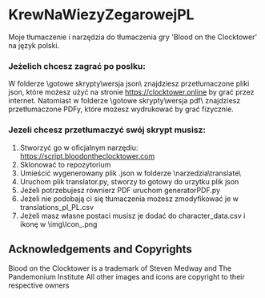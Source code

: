 # KrewNaWiezyZegarowejPL
Moje tłumaczenie i narzędzia do tłumaczenia gry 'Blood on the Clocktower' na język polski.

### Jeżelich chcesz zagrać po poslku:
W folderze \gotowe skrypty\wersja json\ znajdziesz przetłumaczone pliki json, które możesz użyć na stronie https://clocktower.online by grać przez internet. Natomiast w folderze \gotowe skrypty\wersja pdf\ znajdziesz przetłumaczone PDFy, które możesz wydrukować by grać fizycznie.

### Jezeli chcesz przetłumaczyć swój skrypt musisz:
1. Stworzyć go w oficjalnym narzędiu: https://script.bloodontheclocktower.com
2. Sklonować to repozytorium
3. Umieścić wygenerowany plik .json w folderze \narzedzia\translate\
4. Uruchom plik translator.py, stworzy to gotowy do urzytku plik json
5. Jeżeli potrzebujesz równierz PDF uruchom generatorPDF.py
6. Jeżeli nie podobają ci się tłumaczenia możesz zmodyfikować je w translations_pl_PL.csv
7. Jeżeli masz własne postaci musisz je dodać do character_data.csv i ikonę w \img\Icon_<nazwa>.png

## Acknowledgements and Copyrights
Blood on the Clocktower is a trademark of Steven Medway and The Pandemonium Institute
All other images and icons are copyright to their respective owners